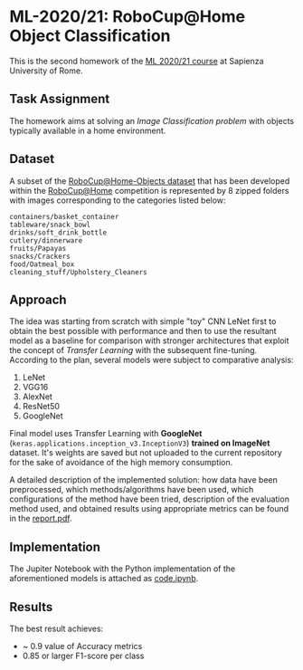 # ML-2020/21: RoboCup@Home Object Classification

This is the second homework of the [ML 2020/21 course](https://sites.google.com/diag.uniroma1.it/machine-learning/home2021) at Sapienza University of Rome.

## Task Assignment

The homework aims at solving an *Image Classification problem* with objects typically available in a home environment. 

## Dataset

A subset of the [RoboCup@Home-Objects dataset](https://sites.google.com/diag.uniroma1.it/robocupathome-objects/home) that has been developed within the [RoboCup@Home](https://athome.robocup.org) competition is represented by 8 zipped folders with images corresponding to the categories listed below:

```
containers/basket_container
tableware/snack_bowl
drinks/soft_drink_bottle
cutlery/dinnerware
fruits/Papayas
snacks/Crackers
food/Oatmeal_box
cleaning_stuff/Upholstery_Cleaners
```

## Approach

The idea was starting from scratch with simple "toy" CNN LeNet first to obtain the best possible with performance and then to use the resultant model as a baseline for comparison with stronger architectures that exploit the concept of *Transfer Learning* with the subsequent fine-tuning. According to the plan, several models were subject to comparative analysis:

1. LeNet
2. VGG16
3. AlexNet
4. ResNet50
5. GoogleNet

Final model uses Transfer Learning with **GoogleNet** (```keras.applications.inception_v3.InceptionV3```) **trained on ImageNet** dataset. It's weights are saved but not uploaded to the current repository for the sake of avoidance of the high memory consumption.

A detailed description of the implemented solution: how data have been preprocessed, which methods/algorithms have been used, which configurations of the method have been tried, description of the evaluation method used, and obtained results using appropriate metrics can be found in the [report.pdf](https://github.com/olga-sorokoletova/Machine-Learning/blob/main/Homework%202/report.pdf).

## Implementation

The Jupiter Notebook with the Python implementation of the aforementioned models is attached as [code.ipynb](https://github.com/olga-sorokoletova/Machine-Learning/blob/main/Homework%202/code.ipynb).

## Results

The best result achieves:
* ~ 0.9 value of Accuracy metrics
* 0.85 or larger F1-score per class

